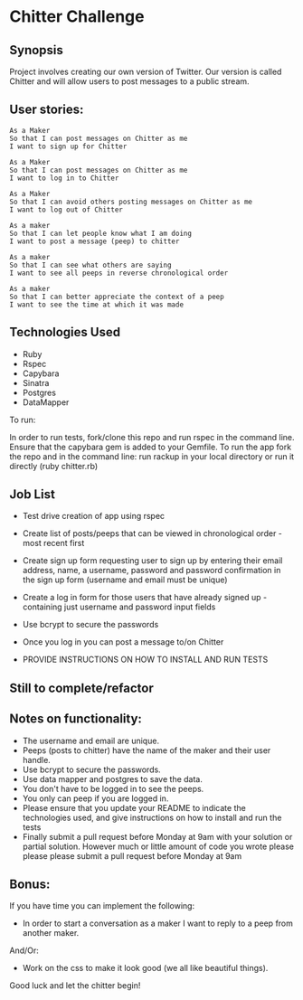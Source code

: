 Chitter Challenge
=================

## Synopsis

Project involves creating our own version of Twitter. Our version is called Chitter and will allow users to post messages to a public stream.



User stories:
-------

```
As a Maker
So that I can post messages on Chitter as me
I want to sign up for Chitter

As a Maker
So that I can post messages on Chitter as me
I want to log in to Chitter

As a Maker
So that I can avoid others posting messages on Chitter as me
I want to log out of Chitter

As a maker
So that I can let people know what I am doing  
I want to post a message (peep) to chitter

As a maker
So that I can see what others are saying  
I want to see all peeps in reverse chronological order

As a maker
So that I can better appreciate the context of a peep
I want to see the time at which it was made
```


## Technologies Used
- Ruby
- Rspec
- Capybara
- Sinatra
- Postgres
- DataMapper


To run:

In order to run tests, fork/clone this repo and run rspec in the command line. Ensure that the capybara gem is added to your Gemfile. To run the app fork the repo and in the command line: run rackup in your local directory or run it directly (ruby chitter.rb)


## Job List
* Test drive creation of app using rspec
* Create list of posts/peeps that can be viewed in chronological order - most recent first
* Create sign up form requesting user to sign up by entering their email address, name, a username, password and password confirmation in the sign up form (username and email must be unique)
* Create a log in form for those users that have already signed up - containing just username and password input fields
* Use bcrypt to secure the passwords
* Once you log in you can post a message to/on Chitter

* PROVIDE INSTRUCTIONS ON HOW TO INSTALL AND RUN TESTS

## Still to complete/refactor



Notes on functionality:
------


* The username and email are unique.
* Peeps (posts to chitter) have the name of the maker and their user handle.
* Use bcrypt to secure the passwords.
* Use data mapper and postgres to save the data.
* You don't have to be logged in to see the peeps.
* You only can peep if you are logged in.
* Please ensure that you update your README to indicate the technologies used, and give instructions on how to install and run the tests
* Finally submit a pull request before Monday at 9am with your solution or partial solution.  However much or little amount of code you wrote please please please submit a pull request before Monday at 9am

Bonus:
-----

If you have time you can implement the following:

* In order to start a conversation as a maker I want to reply to a peep from another maker.

And/Or:

* Work on the css to make it look good (we all like beautiful things).

Good luck and let the chitter begin!
